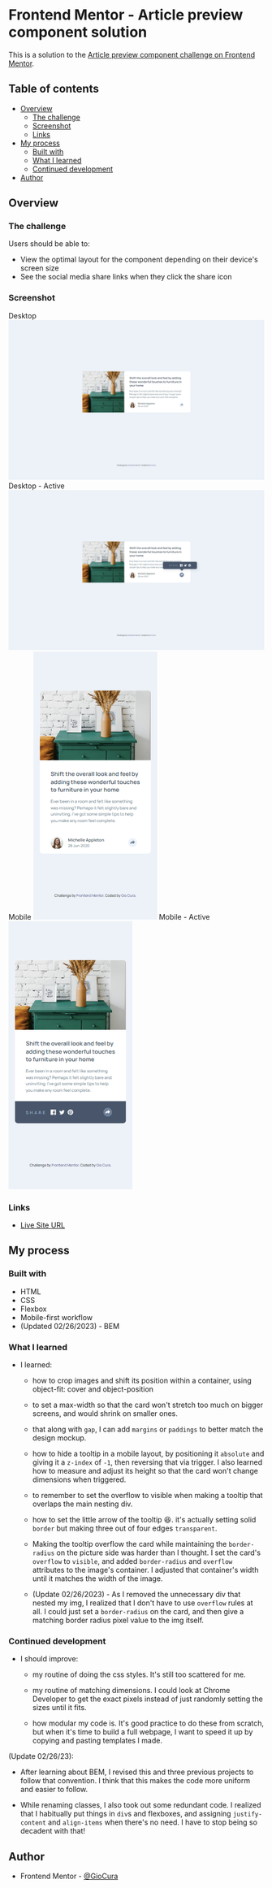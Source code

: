# Frontend Mentor - Article preview component solution

This is a solution to the [Article preview component challenge on Frontend Mentor](https://www.frontendmentor.io/challenges/article-preview-component-dYBN_pYFT).

## Table of contents

- [Overview](#overview)
  - [The challenge](#the-challenge)
  - [Screenshot](#screenshot)
  - [Links](#links)
- [My process](#my-process)
  - [Built with](#built-with)
  - [What I learned](#what-i-learned)
  - [Continued development](#continued-development)
- [Author](#author)

## Overview

### The challenge

Users should be able to:

- View the optimal layout for the component depending on their device's screen size
- See the social media share links when they click the share icon

### Screenshot

Desktop
![Desktop](./images/screenshot-desktop.png)
Desktop - Active
![Desktop - Active](./images/screenshot-desktop-active.png)
Mobile
![Mobile](./images/screenshot-mobile.png)
Mobile - Active
![Mobile](./images/screenshot-mobile-active.png)

### Links

- [Live Site URL](https://gc8-articlepreview.netlify.app)

## My process

### Built with

- HTML
- CSS
- Flexbox
- Mobile-first workflow
- (Updated 02/26/2023) - BEM

### What I learned

- I learned:

  - how to crop images and shift its position within a container, using object-fit: cover and object-position

  - to set a max-width so that the card won't stretch too much on bigger screens, and would shrink on smaller ones.

  - that along with `gap`, I can add `margins` or `paddings` to better match the design mockup.

  - how to hide a tooltip in a mobile layout, by positioning it `absolute` and giving it a `z-index` of `-1`, then reversing that via trigger. I also learned how to measure and adjust its height so that the card won't change dimensions when triggered.

  - to remember to set the overflow to visible when making a tooltip that overlaps the main nesting div.

  - how to set the little arrow of the tooltip 😆. it's actually setting solid `border` but making three out of four edges `transparent`.

  - Making the tooltip overflow the card while maintaining the `border-radius` on the picture side was harder than I thought. I set the card's `overflow` to `visible`, and added `border-radius` and `overflow` attributes to the image's container. I adjusted that container's width until it matches the width of the image.

  - (Update 02/26/2023) - As I removed the unnecessary div that nested my img, I realized that I don't have to use `overflow` rules at all. I could just set a `border-radius` on the card, and then give a matching border radius pixel value to the img itself.

### Continued development

- I should improve:

  - my routine of doing the css styles. It's still too scattered for me.

  - my routine of matching dimensions. I could look at Chrome Developer to get the exact pixels instead of just randomly setting the sizes until it fits.

  - how modular my code is. It's good practice to do these from scratch, but when it's time to build a full webpage, I want to speed it up by copying and pasting templates I made.

(Update 02/26/23):

- After learning about BEM, I revised this and three previous projects to follow that convention. I think that this makes the code more uniform and easier to follow.

- While renaming classes, I also took out some redundant code. I realized that I habitually put things in `div`s and flexboxes, and assigning `justify-content` and `align-items` when there's no need. I have to stop being so decadent with that!

## Author

- Frontend Mentor - [@GioCura](https://www.frontendmentor.io/profile/GioCura)
